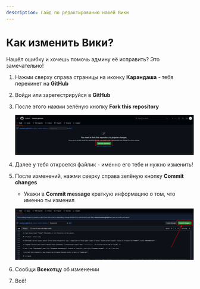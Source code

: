 ```yaml
---
description: Гайд по редактированию нашей Вики
---
```


# Как изменить Вики?

Нашёл ошибку и хочешь помочь админу её исправить? Это замечательно!

1. Нажми сверху справа страницы на иконку **Карандаша** - тебя перекинет на **GitHub**

2. Войди или зарегестрируйся в **GitHub**

3. После этого нажми зелёную кнопку **Fork this repository**

    ![repo](../../../assets/guides/fork_repo.png)

4. Далее у тебя откроется файлик - именно его тебе и нужно изменить!

5. После изменений, нажми сверху справа зелёную кнопку **Commit changes**

    - Укажи в **Commit message** краткую информацию о том, что именно ты изменил

    ![commit](../../../assets/guides/commit.png)

6. Сообщи **Всекотцу** об изменении

7. Всё!